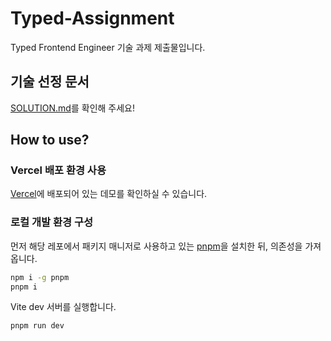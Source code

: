 # Typed-Assignment

Typed Frontend Engineer 기술 과제 제출물입니다.

## 기술 선정 문서

[SOLUTION.md](./SOLUTION.md)를 확인해 주세요!

## How to use?

### Vercel 배포 환경 사용

[Vercel](https://typed-assignment.vercel.app/)에 배포되어 있는 데모를 확인하실 수 있습니다.


### 로컬 개발 환경 구성

먼저 해당 레포에서 패키지 매니저로 사용하고 있는 [pnpm](https://pnpm.io/)을 설치한 뒤, 의존성을 가져옵니다.

```bash
npm i -g pnpm
pnpm i
```

Vite dev 서버를 실행합니다.

```bash
pnpm run dev
```